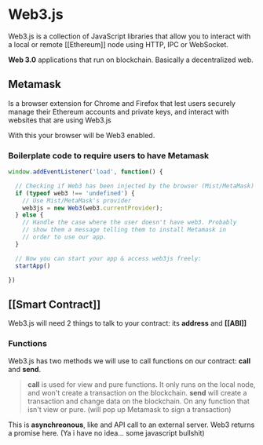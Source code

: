# Web3.js
Web3.js is a collection of JavaScript libraries that allow you to interact with a local or remote [[Ethereum]] node using HTTP, IPC or WebSocket.

**Web 3.0** applications that run on blockchain. Basically a decentralized web.


## Metamask
Is a browser extension for Chrome and Firefox that lest users securely manage their Ethereum accounts and private keys, and interact with websites that are using Web3.js

With this your browser will be Web3 enabled.

### Boilerplate code to require users to have Metamask 
```javascript
window.addEventListener('load', function() {

  // Checking if Web3 has been injected by the browser (Mist/MetaMask)
  if (typeof web3 !== 'undefined') {
    // Use Mist/MetaMask's provider
    web3js = new Web3(web3.currentProvider);
  } else {
    // Handle the case where the user doesn't have web3. Probably
    // show them a message telling them to install Metamask in
    // order to use our app.
  }

  // Now you can start your app & access web3js freely:
  startApp()

})
```


## [[Smart Contract]]
Web3.js will need 2 things to talk to your contract: its **address** and **[[ABI]]**

### Functions
Web3.js has two methods we will use to call functions on our contract: **call** and **send**.

>**call** is used for view and pure functions. It only runs on the local node, and won't create a transaction on the blockchain.
>**send** will create a transaction and change data on the blockchain. On any function that isn't view or pure. (will pop up Metamask to sign a transaction)

This is **asynchreonous**, like and API call to an external server. Web3 returns a promise here. (Ya i have no idea... some javascript bullshit)